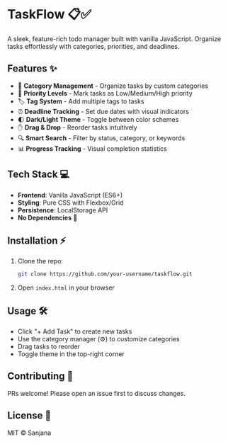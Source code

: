 # TaskFlow 📋✅

A sleek, feature-rich todo manager built with vanilla JavaScript. Organize tasks effortlessly with categories, priorities, and deadlines.

## Features ✨

- 📂 **Category Management** - Organize tasks by custom categories
- 🚩 **Priority Levels** - Mark tasks as Low/Medium/High priority
- 🏷️ **Tag System** - Add multiple tags to tasks
- ⏰ **Deadline Tracking** - Set due dates with visual indicators
- 🌓 **Dark/Light Theme** - Toggle between color schemes
- ✋ **Drag & Drop** - Reorder tasks intuitively
- 🔍 **Smart Search** - Filter by status, category, or keywords
- 📊 **Progress Tracking** - Visual completion statistics

## Tech Stack 💻

- **Frontend**: Vanilla JavaScript (ES6+)
- **Styling**: Pure CSS with Flexbox/Grid
- **Persistence**: LocalStorage API
- **No Dependencies** 🎉

## Installation ⚡

1. Clone the repo:
   ```bash
   git clone https://github.com/your-username/taskflow.git
   ```
2. Open `index.html` in your browser

## Usage 🛠️

- Click "+ Add Task" to create new tasks
- Use the category manager (⚙️) to customize categories
- Drag tasks to reorder
- Toggle theme in the top-right corner

## Contributing 🤝

PRs welcome! Please open an issue first to discuss changes.

## License 📄

MIT © Sanjana
